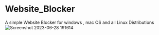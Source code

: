 # Website_Blocker
A simple Website Blocker for windows , mac OS and all Linux Distributions
![Screenshot 2023-06-28 191614](https://github.com/Nidhi2003/Website_Blocker/assets/91655994/467561ba-97d0-4788-9ac5-c4e4e6d76a4c)
